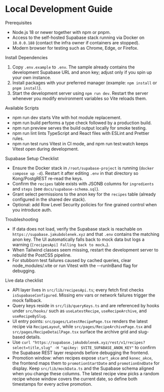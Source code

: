 Local Development Guide
=======================

Prerequisites
- Node.js 18 or newer together with npm or pnpm.
- Access to the self-hosted Supabase stack running via Docker on `10.0.0.188` (contact the infra owner if containers are stopped).
- Modern browser for testing such as Chrome, Edge, or Firefox.

Install Dependencies
1. Copy `.env.example` to `.env`. The sample already contains the development Supabase URL and anon key; adjust only if you spin up your own instance.
2. Install packages with your preferred manager (example: `npm install` or `pnpm install`).
3. Start the development server using `npm run dev`. Restart the server whenever you modify environment variables so Vite reloads them.

Available Scripts
- npm run dev starts Vite with hot module replacement.
- npm run build performs a type check followed by a production build.
- npm run preview serves the build output locally for smoke testing.
- npm run lint lints TypeScript and React files with ESLint and Prettier rules.
- npm run test runs Vitest in CI mode, and npm run test:watch keeps Vitest open during development.

Supabase Setup Checklist
- Ensure the Docker stack in `/root/supabase-project` is running (`docker compose up -d`). Restart it after editing `.env` in that directory so Kong/PostgREST re-read the keys.
- Confirm the `recipes` table exists with JSONB columns for `ingredients` and `steps` (see `docs/supabase-schema.sql`).
- Grant select permissions to the anon key for the `recipes` table (already configured in the shared dev stack).
- Optional: add Row Level Security policies for fine grained control when you introduce auth.

Troubleshooting
- If data does not load, verify the Supabase stack is reachable on `https://supabase.jakubdolenek.xyz` and that `.env` contains the matching anon key. The UI automatically falls back to mock data but logs a warning (`[recipesApi] Falling back to mock…`).
- When Tailwind classes seem missing, restart the development server to rebuild the PostCSS pipeline.
- For stubborn test failures caused by cached queries, clear node_modules/.vite or run Vitest with the --runInBand flag for debugging.

Live data checklist
- API layer lives in `src/lib/recipesApi.ts`; every fetch first checks `isSupabaseConfigured`. Missing env vars or network failures trigger the mock fallback.
- Query keys reside in `src/lib/queryKeys.ts` and are referenced by hooks under `src/hooks/` such as `useLatestRecipe`, `useRecipeArchive`, and `useRecipeBySlug`.
- UI entry points: `src/pages/LatestRecipePage.tsx` renders the latest recipe via `RecipeLayout`, while `src/pages/RecipeArchivePage.tsx` and `src/pages/RecipeDetailPage.tsx` surface the archive grid and slug-based details.
- Use `curl "https://supabase.jakubdolenek.xyz/rest/v1/recipes?select=title,slug" -H "apikey: $VITE_SUPABASE_ANON_KEY"` to confirm the Supabase REST layer responds before debugging the frontend.
- Promotion window: when recipes expose `start_akce` and `konec_akce`, the frontend maps them to `promotionStartDate` and `promotionEndDate` for display. Keep `src/lib/mockData.ts` and the Supabase schema aligned when you change these columns. The latest recipe view picks a random recipe whose window covers the current date, so define both timestamps for every active promotion.
